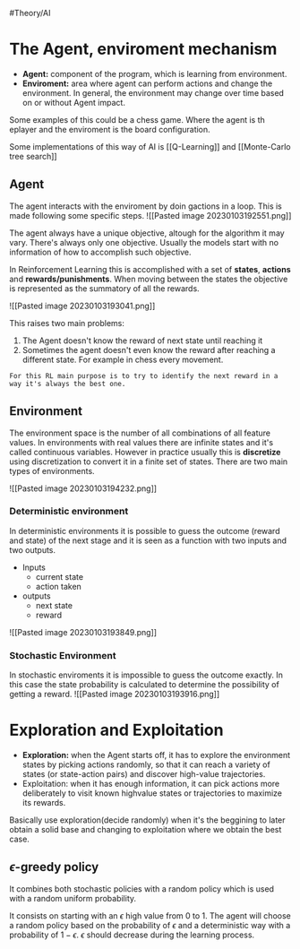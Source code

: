 #Theory/AI 
# The Agent, enviroment mechanism
- **Agent:** component of the program, which is learning from environment.
- **Enviroment:** area where agent can perform actions and change the environment. In general, the environment may change over time based on or without Agent impact.

Some examples of this could be a chess game. Where the agent is th eplayer and the enviroment is the board configuration.

Some implementations of this way of AI is [[Q-Learning]] and [[Monte-Carlo tree search]]
## Agent
The agent interacts with the enviroment by doin gactions in a loop. This is made following some specific steps.
![[Pasted image 20230103192551.png]]

The agent always have a unique objective, altough for the algorithm it may vary. There's always only one objective. Usually the models start with no information of how to accomplish such objective.

In Reinforcement Learning this is accomplished with a set of **states**, **actions** and **rewards/punishments**. When moving between the states the objective is represented as the summatory of all the rewards.

![[Pasted image 20230103193041.png]]

This raises two main problems:
1. The Agent doesn't know the reward of next state until reaching it
2. Sometimes the agent doesn't even know the reward after reaching a different state. For example in chess every movement.

```ad-note
For this RL main purpose is to try to identify the next reward in a way it's always the best one.
```

## Environment
The environment space is the number of all combinations of all feature values. In environments with real values there are infinite states and it's called continuous variables. However in practice usually this is **discretize** using discretization to convert it in a finite set of states. There are two main types of environments.


![[Pasted image 20230103194232.png]]

### Deterministic environment
In deterministic environments it is possible to guess the outcome (reward and state) of the next stage and it is seen as a function with two inputs and two outputs. 
- Inputs
	- current state
	- action taken
- outputs
	- next state
	- reward

![[Pasted image 20230103193849.png]]

### Stochastic Environment
In stochastic enviroments it is impossible to guess the outcome exactly. In this case the state probability is calculated  to determine the possibility of getting a reward.
![[Pasted image 20230103193916.png]]


# Exploration and Exploitation
- **Exploration:** when the Agent starts off, it has to explore the environment states by picking actions randomly, so that it can reach a variety of states (or state-action pairs) and discover high-value trajectories.
- Exploitation: when it has enough information, it can pick actions more deliberately to visit known highvalue states or trajectories to maximize its rewards.

Basically use exploration(decide randomly) when it's the beggining to later obtain a solid base and changing to exploitation where we obtain the best case.

## $\epsilon$-greedy  policy
It combines both stochastic policies with a random policy which is used with a random uniform probability. 

It consists on starting with an $\epsilon$ high value from 0 to 1. The agent will choose a random policy based on the probability of $\epsilon$ and a deterministic way with a probability of $1-\epsilon$. $\epsilon$ should decrease during the learning process.

